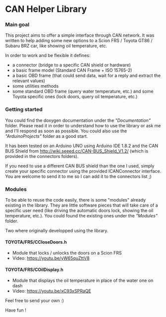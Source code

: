 # CAN Helper Library

### Main goal
This project aims to offer a simple interface through CAN network.
It was written to help adding some new options to a Scion FRS / Toyota GT86 / Subaru BRZ car, like showing oil temperature, etc.

In order to work and be flexible it defines:
- a connector (bridge to a specific CAN shield or hardware)
- a basic frame model (Standard CAN Frame + ISO 15765-2)
- a basic OBD frame (that could send data, wait for a reply and extract the relevant values)
- some utilities methods
- some standard OBD frame (query water temperature, etc.) and some Toyota specific ones (lock doors, query oil temperature, etc.)

### Getting started
You could find the doxygen documentation under the _"Documentation"_ folder.
Please read it in order to understand how to use the library or ask me and I'll respond as soon as possible.
You could also use the _"ArduinoProjects"_ folder as a good start.

It has been tested on an Arduino UNO using Arduino IDE 1.8.2 and the CAN BUS Shield from http://wiki.seeed.cc/CAN-BUS_Shield_V1.2/ (which is provided in the connectors folders).

If you need to use a different CAN BUS shield than the one I used, simply create your specific connector using the provided ICANConnector interface.
You are welcome to send it to me so I can add it to the connectors list ;)

### Modules
To be able to reuse the code easily, there is some "modules" already existing in the library. 
They are little software pieces that will take care of a specific user need (like driving the automatic doors lock, showing the oil temperature, etc.).
You could found the existing ones under the _"Modules"_ folder.

Two where originally developped using the library.
#### TOYOTA/FRS/CCloseDoors.h
- Module that locks / unlocks the doors on a Scion FRS 
- Video: https://youtu.be/yW65quZttV8

#### TOYOTA/FRS/COilDisplay.h
- Module that displays the oil temperature in place of the water one on dash
- Video: https://youtu.be/xC93xSPRaQE

Feel free to send your own :)

Have fun !